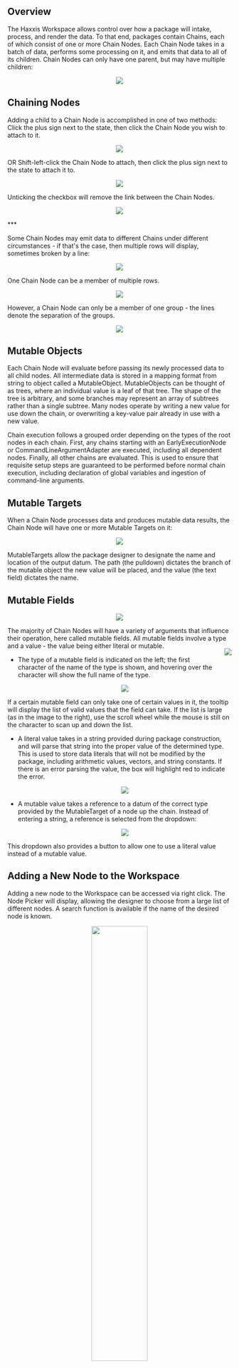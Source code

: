 ## Overview
The Haxxis Workspace allows control over how a package will intake, process, and render the data.  To that end, packages contain Chains, each of which consist of one or more Chain Nodes.  Each Chain Node takes in a batch of data, performs some processing on it, and emits that data to all of its children.  Chain Nodes can only have one parent, but may have multiple children:  
   <p style="text-align: center;"> <img src="../WikiImages/workspace/workspace0.png"/> </p>

## Chaining Nodes
Adding a child to a Chain Node is accomplished in one of two methods:  
Click the plus sign next to the state, then click the Chain Node you wish to attach to it.  
   <p style="text-align: center;"> <img src="../WikiImages/workspace/workspace1.gif"/> </p>
OR Shift-left-click the Chain Node to attach, then click the plus sign next to the state to attach it to.  
   <p style="text-align: center;"> <img src="../WikiImages/workspace/workspace2.gif"/> </p>
Unticking the checkbox will remove the link between the Chain Nodes.
   <p style="text-align: center;"> <img src="../WikiImages/workspace/workspace3.gif"/> </p>
  ***
  
Some Chain Nodes may emit data to different Chains under different circumstances - if that's the case, then multiple rows will display, sometimes broken by a line:
   <p style="text-align: center;"> <img src="../WikiImages/workspace/workspace4.png"/> </p>
One Chain Node can be a member of multiple rows.
   <p style="text-align: center;"> <img src="../WikiImages/workspace/workspace5.gif"/> </p>

However, a Chain Node can only be a member of one group - the lines denote the separation of the groups.
   <p style="text-align: center;"> <img src="../WikiImages/workspace/workspace6.gif"/> </p>

## Mutable Objects
Each Chain Node will evaluate before passing its newly processed data to all child nodes.  All intermediate data is stored in a mapping format from string to object called a MutableObject.  MutableObjects can be thought of as trees, where an individual value is a leaf of that tree.  The shape of the tree is arbitrary, and some branches may represent an array of subtrees rather than a single subtree.  Many nodes operate by writing a new value for use down the chain, or overwriting a key-value pair already in use with a new value.

Chain execution follows a grouped order depending on the types of the root nodes in each chain.  First, any chains starting with an EarlyExecutionNode or CommandLineArgumentAdapter are executed, including all dependent nodes.  Finally, all other chains are evaluated.  This is used to ensure that requisite setup steps are guaranteed to be performed before normal chain execution, including declaration of global variables and ingestion of command-line arguments.

## Mutable Targets
When a Chain Node processes data and produces mutable data results, the Chain Node will have one or more Mutable Targets on it:
   <p style="text-align: center;"> <img src="../WikiImages/workspace/workspace7.png"/> </p>
MutableTargets allow the package designer to designate the name and location of the output datum.  The path (the pulldown) dictates the branch of the mutable object the new value will be placed, and the value (the text field) dictates the name.

## Mutable Fields  
   <p style="text-align: center;"> <img src="../WikiImages/workspace/workspace8.png"/> </p>
The majority of Chain Nodes will have a variety of arguments that influence their operation, here called mutable fields.  All mutable fields involve a type and a value - the value being either literal or mutable.  

   <p style="float: right;"> <img src="../WikiImages/workspace/workspace11.png" style="margin-left: 16px" /> </p>

- The type of a mutable field is indicated on the left; the first character of the name of the type is shown, and hovering over the character will show the full name of the type.
   <p style="text-align: center;"> <img src="../WikiImages/workspace/workspace9.png"/> </p>
If a certain mutable field can only take one of certain values in it, the tooltip will display the list of valid values that the field can take.  If the list is large (as in the image to the right), use the scroll wheel while the mouse is still on the character to scan up and down the list.

- A literal value takes in a string provided during package construction, and will parse that string into the proper value of the determined type.  This is used to store data literals that will not be modified by the package, including arithmetic values, vectors, and string constants.  If there is an error parsing the value, the box will highlight red to indicate the error.
   <p style="text-align: center;"> <img src="../WikiImages/workspace/workspace10.png"/> </p>
- A mutable value takes a reference to a datum of the correct type provided by the MutableTarget of a node up the chain.  Instead of entering a string, a reference is selected from the dropdown:
   <p style="text-align: center;"> <img src="../WikiImages/workspace/workspace12.png"/> </p>
This dropdown also provides a button to allow one to use a literal value instead of a mutable value.

## Adding a New Node to the Workspace
Adding a new node to the Workspace can be accessed via right click.  The Node Picker will display, allowing the designer to choose from a large list of different nodes.  A search function is available if the name of the desired node is known.
   <p style="text-align: center;"> <img src="../WikiImages/workspace/workspace14.gif" style="width:50%;"/> </p>

Also available from the Node Picker is the option to create a new group.  Groups can be used to organize nodes, as well as a few other functions.
   <p style="text-align: center;"> <img src="../WikiImages/workspace/workspace15.gif" style="width:50%;"/> </p>


Moving an existing node between groups can be accomplished by holding Control.  The target group will highlight white when it's about to accept the node.
   <p style="text-align: center;"> <img src="../WikiImages/workspace/workspace16.gif" style="width:50%;"/> </p>

## Comments
Nodes, groups, and the package as a whole have a space where a comment may be written.  Clicking on the space with three dots will allow you to enter a comment.
   <p style="text-align: center;"> <img src="../WikiImages/workspace/workspace17.gif"/> </p>

## Manipulating the Workspace
Zooming is accomplished by using the scroll wheel.
   <p style="text-align: center;"> <img src="../WikiImages/workspace/workspace18.gif"/> </p>

Panning around the Workspace is accomplished by dragging the Workspace with the middle mouse button.
   <p style="text-align: center;"> <img src="../WikiImages/workspace/workspace19.gif"/> </p>

Additionally, the Workspace may be panned using the arrow keys.
   <p style="text-align: center;"> <img src="../WikiImages/workspace/workspace20.gif"/> </p>

If the Workspace is fully pushed out of view, Haxxis will automatically snap it to the top left corner so the view is never lost.
   <p style="text-align: center;"> <img src="../WikiImages/workspace/workspace21.gif"/> </p>

## Search
To search for a specific string (including node names and mutable field names), press the F3 key to open the search prompt.  When a search is executed, any instance of the search term will create a vibrant, blinking highlight.
   <p style="text-align: center;"> <img src="../WikiImages/workspace/workspace13.gif" style="width:50%;"/> </p>

## The File Menu
At the top right of the Workspace is the File Menu:
   <p style="text-align: center;"> <img src="../WikiImages/workspace/workspace22.png"/> </p>

The File Menu has the following actions available to you:
- Eval will evaluate the current package, ingesting the necessary data and producing a visualization from it.
- Cancel will stop any long-running evaluation.
- Add will load a new package from a specified file and add it as a new group to the package currently being modified.
- Save, Save As, Load, and New
- "Dirty?" will test if the package currently loaded has been modified.
- "Make Package Choreo-Only" will remove all of the nodes in the package, leaving only the choreography.  This can be used to copy choreography from one package to another via the Add button.  Use of this feature requires that Control and Shift are held down to prevent accidental package wiping.

## Group Actions
Additionally, each Group has several actions that can be performed on it:
   <p style="text-align: center;"> <img src="../WikiImages/workspace/workspace23.png"/> </p>

On the bar are several buttons.  From left to right:
- Propagate will check every other package in the HaxxisPackages directory and test if this group is used in that package.  If so, every instance of this group in that package is updated to match this group, re-linking Chain Nodes as best as possible.  This functionality requires this group is saved as its own file first.
- Divorce unlinks this group from the file it originated from, if such a file exists.
- Reload will replace the contents of the group with the version that exists in the group's linked file.  If no such file exists, then nothing will happen.
- Save and (Save) As will allow you to save a group to its own file.
- Toggle Visibility will toggle the visibility of all Chain Nodes in the group; this does not prevent the nodes from executing on evaluation.
- Delete will remove this group from the Workspace.
